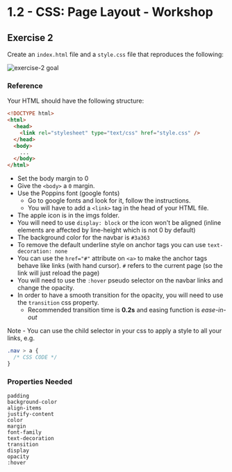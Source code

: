 # 1.2 - CSS: Page Layout - Workshop

## Exercise 2

Create an `index.html` file and a `style.css` file that reproduces the following:

![exercise-2 goal](../../__lecture/assets/ex-2-goal.gif)

### Reference

Your HTML should have the following structure:

```html
<!DOCTYPE html>
<html>
  <head>
    <link rel="stylesheet" type="text/css" href="style.css" />
  </head>
  <body>
    ...
  </body>
</html>
```

- Set the body margin to 0
- Give the `<body>` a `0` margin.
- Use the Poppins font (google fonts)
  - Go to google fonts and look for it, follow the instructions.
  - You will have to add a `<link>` tag in the head of your HTML file.
- The apple icon is in the imgs folder.
- You will need to use `display: block` or the icon won't be aligned (inline elements are affected by line-height which is not 0 by default)
- The background color for the navbar is `#3a363`
- To remove the default underline style on anchor tags you can use `text-decoration: none`
- You can use the `href="#"` attribute on `<a>` to make the anchor tags behave like links (with hand cursor). `#` refers to the current page (so the link will just reload the page)
- You will need to use the `:hover` pseudo selector on the navbar links and change the opacity.
- In order to have a smooth transition for the opacity, you will need to use the `transition` css property.
  - Recommended transition time is **0.2s** and easing function is _ease-in-out_

Note - You can use the child selector in your css to apply a style to all your links, e.g.

```css
.nav > a {
  /* CSS CODE */
}
```

### Properties Needed

```
padding
background-color
align-items
justify-content
color
margin
font-family
text-decoration
transition
display
opacity
:hover
```
